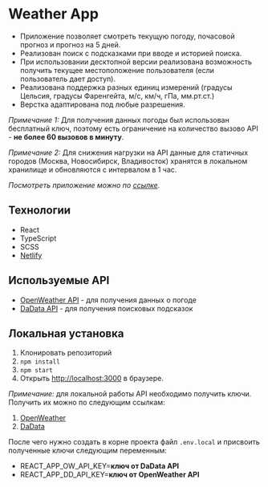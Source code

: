 # Weather App

-   Приложение позволяет смотреть текущую погоду, почасовой прогноз и прогноз на 5 дней.
-   Реализован поиск с подсказками при вводе и историей поиска.
-   При использовании десктопной версии реализована возможность получить текущее местоположение пользователя (если пользователь дает доступ).
-   Реализована поддержка разных единиц измерений (градусы Цельсия, градусы Фаренгейта, м/с, км/ч, гПа, мм.рт.ст.)
-   Верстка адаптирована под любые разрешения.

_Примечание 1:_ Для получения данных погоды был использован бесплатный ключ, поэтому есть ограничение на количество вызово API - **не более 60 вызовов в минуту**.

_Примечание 2:_ Для снижения нагрузки на API данные для статичных городов (Москва, Новосибирск, Владивосток) хранятся в локальном хранилище и обновляются с интервалом в 1 час.

_Посмотреть приложение можно по [ссылке](https://outside-weather.netlify.app/)._

## Технологии

-   React
-   TypeScript
-   SCSS
-   [Netlify](https://app.netlify.com/)

## Используемые API

-   [OpenWeather API](https://openweathermap.org/api) - для получения данных о погоде
-   [DaData API](https://dadata.ru/api/) - для получения поисковых подсказок

## Локальная установка

1. Клонировать репозиторий
2. `npm install`
3. `npm start`
4. Открыть [http://localhost:3000](http://localhost:3000) в браузере.

_Примечание:_ для локальной работы API необходимо получить ключи. Получить их можно по следующим ссылкам:

1. [OpenWeather](https://home.openweathermap.org/api_keys)
2. [DaData](https://dadata.ru/profile/#info)

После чего нужно создать в корне проекта файл `.env.local` и присвоить полученные ключи следующим переменным:

-   REACT_APP_OW_API_KEY=**ключ от DaData API**
-   REACT_APP_DD_API_KEY=**ключ от OpenWeather API**
